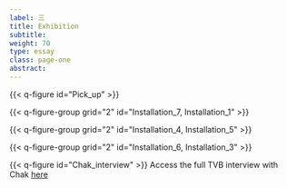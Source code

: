 ```yaml
---
label: 三
title: Exhibition
subtitle:
weight: 70
type: essay
class: page-one
abstract:
---
```


{{< q-figure id="Pick_up" >}}

{{< q-figure-group grid="2" id="Installation_7, Installation_1" >}}

{{< q-figure-group grid="2" id="Installation_4, Installation_5" >}}

{{< q-figure-group grid="2" id="Installation_6, Installation_3" >}}

{{< q-figure id="Chak_interview" >}}
Access the full TVB interview with Chak [here](https://www.facebook.com/closetoculture/videos/211305530118689/?eid=ARCzYOL84aKC__5iVmIhi_XN65XSynSiuf0wheQQnVIN_jtkXF8erp-t9lSDAusdjQBx_sHGECJicHIC)
